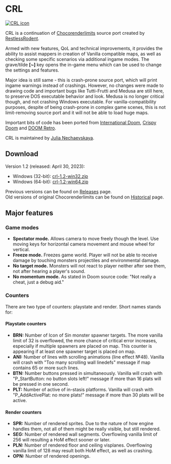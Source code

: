 # CRL

[![CRL icon](https://github.com/JNechaevsky/ChocoRenderLimits/blob/master/data/doom.png)](https://github.com/JNechaevsky/ChocoRenderLimits)

CRL is a continuation of [Chocorenderlimits](https://doomwiki.org/wiki/Chocorenderlimits) source port created by [RestlessRodent](https://doomwiki.org/wiki/RestlessRodent).

Armed with new features, QoL and technical improvements, it provides the ability to assist mappers in creation of Vanilla compatible maps, as well as checking some specific scenarios via additional ingame modes. The grave/tilde **[~]** key opens the in-game menu which can be used to change the settings and features.

Major idea is still same - this is crash-prone source port, which will print ingame warnings instead of crashings. However, no changes were made to drawing code and important bugs like Tutti-Frutti and Medusa are still here, to preserve DOS executable behavior and look. Medusa is no longer critical though, and not crashing Windows executable. For vanilla-compatibility purposes, despite of being crash-prone in complex game scenes, this is not limit-removing source port and it will not be able to load huge maps.

Important bits of code has been ported from [International Doom](https://github.com/jnechaevsky/inter-doom), [Crispy Doom](http://github.com/fabiangreffrath/crispy-doom) and [DOOM Retro](https://github.com/bradharding/doomretro).

CRL is maintained by [Julia Nechaevskaya](mailto:julia.nechaevskaya@live.com).

## Download

Version 1.2 (released: April 30, 2023):
* Windows (32-bit): [crl-1.2-win32.zip](https://github.com/JNechaevsky/CRL/releases/download/crl-1.2/crl-1.2-win32.zip)
* Windows (64-bit): [crl-1.2-win64.zip](https://github.com/JNechaevsky/CRL/releases/download/crl-1.2/crl-1.2-win64.zip)

Previous versions can be found on [Releases](https://github.com/JNechaevsky/CRL/releases) page.<br>
Old versions of original Chocorenderlimits can be found on [Historical](https://github.com/JNechaevsky/CRL/releases/tag/Historical) page.

## Major features

### Game modes

* **Spectator mode.** Allows camera to move freely though the level. Use moving keys for horizontal camera movement and mouse wheel for vertical.
* **Freeze mode.** Freezes game world. Player will not be able to receive damage by touching monsters projectiles and environmental damage.
* **No target mode.** Monsters will not react to player neither after see them, not after hearing a player's sound.
* **No momentum mode.** As stated in Doom source code: "Not really a cheat, just a debug aid."

### Counters

There are two type of counters: playstate and render. Short names stands for:

#### Playstate counters

* **BRN:** Number of Icon of Sin monster spawner targets. The more vanilla limit of 32 is overflowed, the more chance of critical error increases, especially if multiple spawners are placed on map. This counter is appearing if at least one spawner target is placed on map.
* **ANI:** Number of lines with scrolling animations (line effect №48). Vanilla will crash with "Too many scrolling wall linedefs" message if map contains 65 or more such lines.
* **BTN:** Number buttons pressed in simultaneously. Vanilla will crash with "P_StartButton: no button slots left!" message if more than 16 plats will be pressed in one second.
* **PLT:** Number of active of in-stasis platforms. Vanilla will crash with "P_AddActivePlat: no more plats!" message if more than 30 plats will be active.

#### Render counters

* **SPR:** Number of rendered sprites. Due to the nature of how engine handles them, not all of them might be really visible, but still rendered.
* **SEG:** Number of rendered wall segments. Overflowing vanilla limit of 256 will resulting a HoM effect sooner or later.
* **PLN:** Number of rendered floor and ceiling visplanes. Overflowing vanilla limit of 128 may result both HoM effect, as well as crashing.
* **OPN:** Number of rendered openings.
